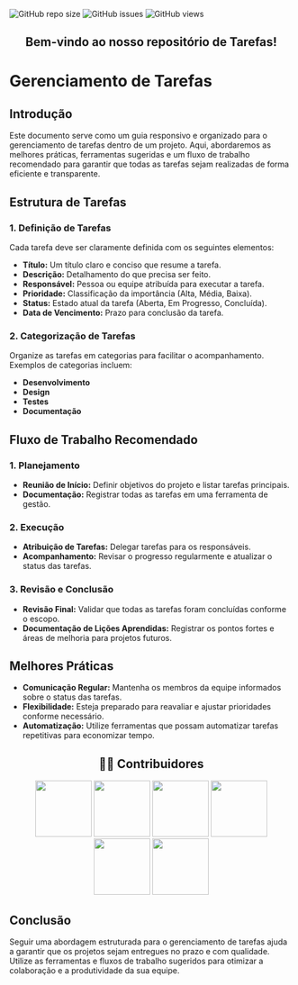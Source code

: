 ![GitHub repo size](https://img.shields.io/github/repo-size/unb-mds/2023-2-Squad10?style=for-the-badge)
![GitHub issues](https://img.shields.io/github/issues/unb-mds/2023-2-Squad10?style=for-the-badge)
![GitHub views](https://komarev.com/ghpvc/?username=unb-mds&repo=2023-2-Squad10&color=blueviolet&style=for-the-badge&label=Views)

<div align="center">
  <h2>Bem-vindo ao nosso repositório de Tarefas! </h2>
</div> 

# Gerenciamento de Tarefas

## Introdução
Este documento serve como um guia responsivo e organizado para o gerenciamento de tarefas dentro de um projeto. Aqui, abordaremos as melhores práticas, ferramentas sugeridas e um fluxo de trabalho recomendado para garantir que todas as tarefas sejam realizadas de forma eficiente e transparente.

## Estrutura de Tarefas

### 1. Definição de Tarefas
Cada tarefa deve ser claramente definida com os seguintes elementos:
- **Título:** Um título claro e conciso que resume a tarefa.
- **Descrição:** Detalhamento do que precisa ser feito.
- **Responsável:** Pessoa ou equipe atribuída para executar a tarefa.
- **Prioridade:** Classificação da importância (Alta, Média, Baixa).
- **Status:** Estado atual da tarefa (Aberta, Em Progresso, Concluída).
- **Data de Vencimento:** Prazo para conclusão da tarefa.

### 2. Categorização de Tarefas
Organize as tarefas em categorias para facilitar o acompanhamento. Exemplos de categorias incluem:
- **Desenvolvimento**
- **Design**
- **Testes**
- **Documentação**

## Fluxo de Trabalho Recomendado

### 1. Planejamento
- **Reunião de Início:** Definir objetivos do projeto e listar tarefas principais.
- **Documentação:** Registrar todas as tarefas em uma ferramenta de gestão.

### 2. Execução
- **Atribuição de Tarefas:** Delegar tarefas para os responsáveis.
- **Acompanhamento:** Revisar o progresso regularmente e atualizar o status das tarefas.

### 3. Revisão e Conclusão
- **Revisão Final:** Validar que todas as tarefas foram concluídas conforme o escopo.
- **Documentação de Lições Aprendidas:** Registrar os pontos fortes e áreas de melhoria para projetos futuros.

## Melhores Práticas
- **Comunicação Regular:** Mantenha os membros da equipe informados sobre o status das tarefas.
- **Flexibilidade:** Esteja preparado para reavaliar e ajustar prioridades conforme necessário.
- **Automatização:** Utilize ferramentas que possam automatizar tarefas repetitivas para economizar tempo.

<div align="center">
  <h2>👩‍💻 Contribuidores </h2>
</div> 
<!-- Foto dos participantes do grupo -->
<div align="center"> 
 <img src="https://avatars.githubusercontent.com/u/176343509?v=4" width="100"/>
 <img src="https://avatars.githubusercontent.com/u/110188236?v=4" width="100" />
 <img src="https://avatars.githubusercontent.com/u/129335105?v=4" width="100"/>
 <img src="https://avatars.githubusercontent.com/u/110177629?v=4" width="100"/>
 <img src="" width="100"/>
 <img src="" width="100"/>
 
</div>

## Conclusão
Seguir uma abordagem estruturada para o gerenciamento de tarefas ajuda a garantir que os projetos sejam entregues no prazo e com qualidade. Utilize as ferramentas e fluxos de trabalho sugeridos para otimizar a colaboração e a produtividade da sua equipe.

